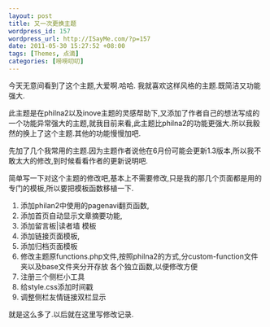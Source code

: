 ```yaml
--- 
layout: post
title: 又一次更换主题
wordpress_id: 157
wordpress_url: http://ISayMe.com/?p=157
date: 2011-05-30 15:27:52 +08:00
tags: [Themes, 点滴]
categories: [唠唠叨叨]
---
```

今天无意间看到了这个主题,大爱啊.哈哈.
我就喜欢这样风格的主题.既简洁又功能强大.

此主题是在philna2以及inove主题的灵感帮助下,又添加了作者自己的想法写成的一个功能异常强大的主题,就我目前来看,此主题比philna2的功能更强大.所以我毅然的换上了这个主题.其他的功能慢慢加吧.

先加了几个我常用的主题.因为主题作者说他在6月份可能会更新1.3版本,所以我不敢太大的修改,到时候看看作者的更新说明吧.

简单写一下对这个主题的修改吧,基本上不需要修改,只是我的那几个页面都是用的专门的模板,所以要把模板函数移植一下.

1. 添加philan2中使用的pagenavi翻页函数,
2. 添加首页自动显示文章摘要功能,
3. 添加留言板|读者墙 模板
4. 添加链接页面模板,
5. 添加归档页面模板
6. 修改主题原functions.php文件,按照philna2的方式,分custom-function文件夹以及base文件夹分开存放 各个独立函数,以便修改方便
7. 注册三个侧栏小工具
8. 给style.css添加时间戳
9. 调整侧栏友情链接双栏显示

就是这么多了.以后就在这里写修改记录.
